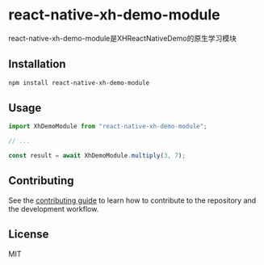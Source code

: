 # react-native-xh-demo-module

react-native-xh-demo-module是XHReactNativeDemo的原生学习模块

## Installation

```sh
npm install react-native-xh-demo-module
```

## Usage

```js
import XhDemoModule from "react-native-xh-demo-module";

// ...

const result = await XhDemoModule.multiply(3, 7);
```

## Contributing

See the [contributing guide](CONTRIBUTING.md) to learn how to contribute to the repository and the development workflow.

## License

MIT
